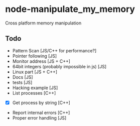 # node-manipulate_my_memory
Cross platform memory manipulation

## Todo
* Pattern Scan [JS/C++ for performance?]
* Pointer following [JS]
* Monitor address [JS + C++]
* 64bit integers (probably impossible in js) [JS]
* Linux part [JS + C++]
* Docs [JS]
* tests [JS]
* Hacking example [JS]
* List processes [C++]
* [x] Get process by string [C++]
* Report internal errors [C++]
* Proper error handling [JS]
